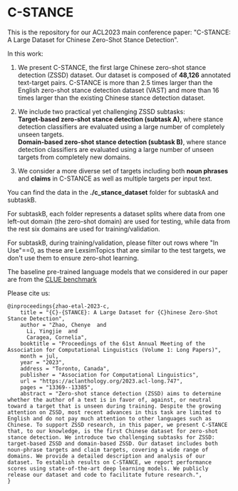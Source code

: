 # C-STANCE
This is the repository for our ACL2023 main conference paper: "C-STANCE: A Large Dataset for Chinese Zero-Shot Stance Detection".

In this work:
1. We present C-STANCE, the first large Chinese zero-shot stance detection (ZSSD) dataset. Our dataset is composed of __48,126__ annotated text-target pairs. C-STANCE is more than 2.5 times larger than the English zero-shot stance detection dataset (VAST) and more than 16 times larger than the existing Chinese stance detection dataset.

2. We include two practical yet challenging ZSSD subtasks:<br />
    __Target-based zero-shot stance detection (subtask A)__, where stance detection classifiers are evaluated using a large number of completely unseen targets.<br />
    __Domain-based zero-shot stance detection (subtask B)__, where stance detection classifiers are evaluated using a large number of unseen targets from completely new domains.

4. We consider a more diverse set of targets including both __noun phrases__ and __claims__ in C-STANCE as well as multiple targets per input text.


You can find the data in the __./c_stance_dataset__ folder for subtaskA and subtaskB.

For subtaskB, each folder represents a dataset splits where data from one left-out domain (the zero-shot domain) are used for testing, while data from the rest six domains are used for training/validation.

For subtaskB, during training/validation, please filter out rows where "In Use"==0, as these are LexsimTopics that are similar to the test targets, we don't use them to ensure zero-shot learning.

The baseline pre-trained language models that we considered in our paper are from the [CLUE benchmark](https://github.com/CLUEbenchmark/CLUE)

Please cite us:
```
@inproceedings{zhao-etal-2023-c,
    title = "{C}-{STANCE}: A Large Dataset for {C}hinese Zero-Shot Stance Detection",
    author = "Zhao, Chenye  and
      Li, Yingjie  and
      Caragea, Cornelia",
    booktitle = "Proceedings of the 61st Annual Meeting of the Association for Computational Linguistics (Volume 1: Long Papers)",
    month = jul,
    year = "2023",
    address = "Toronto, Canada",
    publisher = "Association for Computational Linguistics",
    url = "https://aclanthology.org/2023.acl-long.747",
    pages = "13369--13385",
    abstract = "Zero-shot stance detection (ZSSD) aims to determine whether the author of a text is in favor of, against, or neutral toward a target that is unseen during training. Despite the growing attention on ZSSD, most recent advances in this task are limited to English and do not pay much attention to other languages such as Chinese. To support ZSSD research, in this paper, we present C-STANCE that, to our knowledge, is the first Chinese dataset for zero-shot stance detection. We introduce two challenging subtasks for ZSSD: target-based ZSSD and domain-based ZSSD. Our dataset includes both noun-phrase targets and claim targets, covering a wide range of domains. We provide a detailed description and analysis of our dataset. To establish results on C-STANCE, we report performance scores using state-of-the-art deep learning models. We publicly release our dataset and code to facilitate future research.",
}
```
